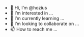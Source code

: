 - 👋 Hi, I’m @hozius
- 👀 I’m interested in ...
- 🌱 I’m currently learning ...
- 💞️ I’m looking to collaborate on ...
- 📫 How to reach me ...

<!---
hozius/hozius is a ✨ special ✨ repository because its `README.md` (this file) appears on your GitHub profile.
You can click the Preview link to take a look at your changes.
--->
